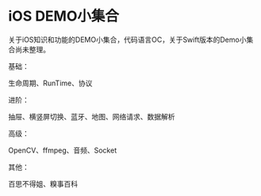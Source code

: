 # iOS DEMO小集合
关于iOS知识和功能的DEMO小集合，代码语言OC，关于Swift版本的Demo小集合尚未整理。

基础：

生命周期、RunTime、协议

进阶：

抽屉、横竖屏切换、蓝牙、地图、网络请求、数据解析

高级：

OpenCV、ffmpeg、音频、Socket

其他：

百思不得姐、糗事百科





